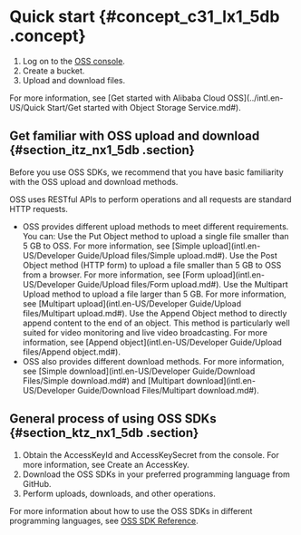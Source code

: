 # Quick start {#concept_c31_lx1_5db .concept}

1.  Log on to the [OSS console](https://oss.console.aliyun.com/).
2.  Create a bucket.
3.  Upload and download files.

For more information, see [Get started with Alibaba Cloud OSS](../intl.en-US/Quick Start/Get started with Object Storage Service.md#).

## Get familiar with OSS upload and download {#section_itz_nx1_5db .section}

Before you use OSS SDKs, we recommend that you have basic familiarity with the OSS upload and download methods.

OSS uses RESTful APIs to perform operations and all requests are standard HTTP requests.

-   OSS provides different upload methods to meet different requirements. You can: Use the Put Object method to upload a single file smaller than 5 GB to OSS. For more information, see [Simple upload](intl.en-US/Developer Guide/Upload files/Simple upload.md#). Use the Post Object method \(HTTP form\) to upload a file smaller than 5 GB to OSS from a browser. For more information, see [Form upload](intl.en-US/Developer Guide/Upload files/Form upload.md#). Use the Multipart Upload method to upload a file larger than 5 GB. For more information, see [Multipart upload](intl.en-US/Developer Guide/Upload files/Multipart upload.md#). Use the Append Object method to directly append content to the end of an object. This method is particularly well suited for video monitoring and live video broadcasting. For more information, see [Append object](intl.en-US/Developer Guide/Upload files/Append object.md#).
-   OSS also provides different download methods. For more information, see [Simple download](intl.en-US/Developer Guide/Download Files/Simple download.md#) and [Multipart download](intl.en-US/Developer Guide/Download Files/Multipart download.md#).

## General process of using OSS SDKs {#section_ktz_nx1_5db .section}

1.  Obtain the AccessKeyId and AccessKeySecret from the console. For more information, see Create an AccessKey.
2.  Download the OSS SDKs in your preferred programming language from GitHub.
3.  Perform uploads, downloads, and other operations.

For more information about how to use the OSS SDKs in different programming languages, see [OSS SDK Reference](https://www.alibabacloud.com/help/doc-detail/52834.htm).


